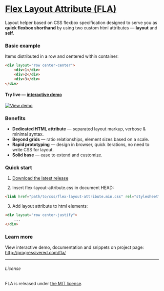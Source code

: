 # [Flex Layout Attribute (FLA)](http://progressivered.com/fla/)

Layout helper based on CSS flexbox specification designed to serve you as **quick flexbox shorthand** by using two custom html attributes — **layout** and **self**.
### Basic example
Items distributed in a row and centered within container:
``` html
<div layout="row center-center">
    <div>1</div>
    <div>2</div>
    <div>3</div>
</div>
```

#### Try live — [interactive demo](http://progressivered.com/fla/?d=0&v=1&h=1&s=0&i=000&a=000#playground)
[![View demo](http://progressivered.com/assets/img/fla-github.png)](http://progressivered.com/fla/?d=0&v=1&h=1&s=0&i=000&a=000#playground)

### Benefits
- **Dedicated HTML attribute** — separated layout markup, verbose & minimal syntax.
- **Beyond grids** — ratio relationships, element sizes based on a scale.
- **Rapid prototyping** — design in browser, quick iterations, no need to write CSS for layout.
- **Solid base** — ease to extend and customize.

### Quick start
1) [Download the latest release](https://github.com/StefanKovac/flex-layout-attribute/archive/v1.0.0.zip)

2) Insert flex-layout-attribute.css in document HEAD:
```html
<link href="path/to/css/flex-layout-attribute.min.css" rel="stylesheet">
```
3) Add layout attribute to html elements:
```html
<div layout="row center-justify">
    ...
</div>
```

### Learn more
View interactive demo, documentation and snippets on project page: http://progressivered.com/fla/ 


* * *
###### License
FLA is released under [the MIT license](https://github.com/StefanKovac/flex-layout-attribute/blob/master/LICENSE).
